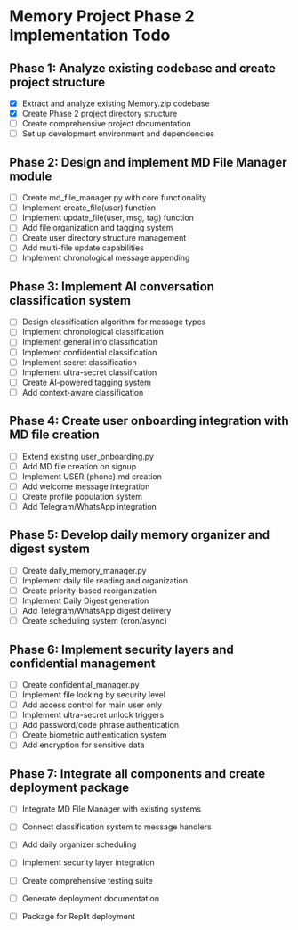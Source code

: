 # Memory Project Phase 2 Implementation Todo

## Phase 1: Analyze existing codebase and create project structure
- [x] Extract and analyze existing Memory.zip codebase
- [x] Create Phase 2 project directory structure
- [ ] Create comprehensive project documentation
- [ ] Set up development environment and dependencies

## Phase 2: Design and implement MD File Manager module
- [ ] Create md_file_manager.py with core functionality
- [ ] Implement create_file(user) function
- [ ] Implement update_file(user, msg, tag) function
- [ ] Add file organization and tagging system
- [ ] Create user directory structure management
- [ ] Add multi-file update capabilities
- [ ] Implement chronological message appending

## Phase 3: Implement AI conversation classification system
- [ ] Design classification algorithm for message types
- [ ] Implement chronological classification
- [ ] Implement general info classification
- [ ] Implement confidential classification
- [ ] Implement secret classification
- [ ] Implement ultra-secret classification
- [ ] Create AI-powered tagging system
- [ ] Add context-aware classification

## Phase 4: Create user onboarding integration with MD file creation
- [ ] Extend existing user_onboarding.py
- [ ] Add MD file creation on signup
- [ ] Implement USER.{phone}.md creation
- [ ] Add welcome message integration
- [ ] Create profile population system
- [ ] Add Telegram/WhatsApp integration

## Phase 5: Develop daily memory organizer and digest system
- [ ] Create daily_memory_manager.py
- [ ] Implement daily file reading and organization
- [ ] Create priority-based reorganization
- [ ] Implement Daily Digest generation
- [ ] Add Telegram/WhatsApp digest delivery
- [ ] Create scheduling system (cron/async)

## Phase 6: Implement security layers and confidential management
- [ ] Create confidential_manager.py
- [ ] Implement file locking by security level
- [ ] Add access control for main user only
- [ ] Implement ultra-secret unlock triggers
- [ ] Add password/code phrase authentication
- [ ] Create biometric authentication system
- [ ] Add encryption for sensitive data

## Phase 7: Integrate all components and create deployment package
- [ ] Integrate MD File Manager with existing systems
- [ ] Connect classification system to message handlers
- [ ] Add daily organizer scheduling
- [ ] Implement security layer integration
- [ ] Create comprehensive testing suite
- [ ] Generate deployment documentation
- [ ] Package for Replit deployment

